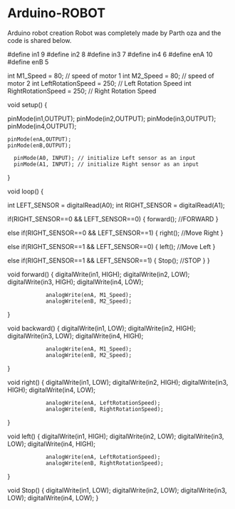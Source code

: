 # Arduino-ROBOT
Arduino robot creation 
Robot was completely made by Parth oza and the code is shared below.


#define in1 9
#define in2 8
#define in3 7
#define in4 6
#define enA 10
#define enB 5


 int M1_Speed = 80; // speed of motor 1
 int M2_Speed = 80; // speed of motor 2
 int LeftRotationSpeed = 250;  // Left Rotation Speed
 int RightRotationSpeed = 250; // Right Rotation Speed


 void setup() {

  pinMode(in1,OUTPUT);
  pinMode(in2,OUTPUT);
  pinMode(in3,OUTPUT);
  pinMode(in4,OUTPUT);

    pinMode(enA,OUTPUT);
    pinMode(enB,OUTPUT);

      pinMode(A0, INPUT); // initialize Left sensor as an input
      pinMode(A1, INPUT); // initialize Right sensor as an input

}

void loop() {

  int LEFT_SENSOR = digitalRead(A0);
  int RIGHT_SENSOR = digitalRead(A1);

if(RIGHT_SENSOR==0 && LEFT_SENSOR==0) {
    forward(); //FORWARD
}

  else if(RIGHT_SENSOR==0 && LEFT_SENSOR==1) {
    right(); //Move Right
 }

  else if(RIGHT_SENSOR==1 && LEFT_SENSOR==0) {
    left(); //Move Left
}

  else if(RIGHT_SENSOR==1 && LEFT_SENSOR==1) {
    Stop();  //STOP
 }
}



void forward()
{
            digitalWrite(in1, HIGH);
            digitalWrite(in2, LOW);
            digitalWrite(in3, HIGH);
            digitalWrite(in4, LOW);

                analogWrite(enA, M1_Speed);
                analogWrite(enB, M2_Speed);
}

void backward()
{
            digitalWrite(in1, LOW);
            digitalWrite(in2, HIGH);
            digitalWrite(in3, LOW);
            digitalWrite(in4, HIGH);

                analogWrite(enA, M1_Speed);
                analogWrite(enB, M2_Speed);
}

void right()
{
            digitalWrite(in1, LOW);
            digitalWrite(in2, HIGH);
            digitalWrite(in3, HIGH);
            digitalWrite(in4, LOW);

                analogWrite(enA, LeftRotationSpeed);
                analogWrite(enB, RightRotationSpeed);
}

void left()
{
            digitalWrite(in1, HIGH);
            digitalWrite(in2, LOW);
            digitalWrite(in3, LOW);
            digitalWrite(in4, HIGH);

                analogWrite(enA, LeftRotationSpeed);
                analogWrite(enB, RightRotationSpeed);
}

void Stop()
{
            digitalWrite(in1, LOW);
            digitalWrite(in2, LOW);
            digitalWrite(in3, LOW);
            digitalWrite(in4, LOW);
}
